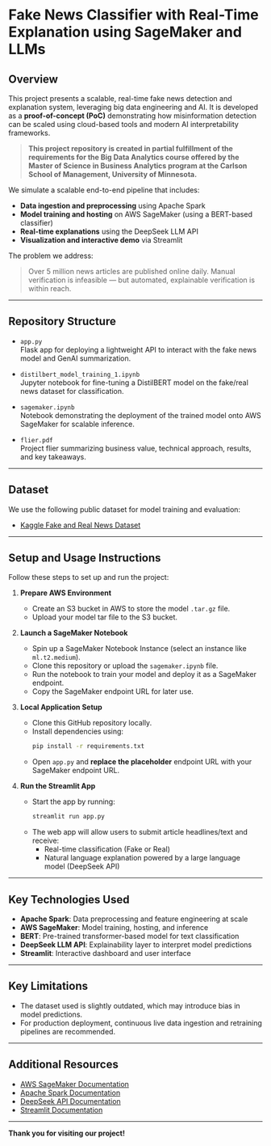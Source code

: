 # Fake News Classifier with Real-Time Explanation using SageMaker and LLMs

## Overview

This project presents a scalable, real-time fake news detection and explanation system, leveraging big data engineering and AI. It is developed as a **proof-of-concept (PoC)** demonstrating how misinformation detection can be scaled using cloud-based tools and modern AI interpretability frameworks.

> **This project repository is created in partial fulfillment of the requirements for the Big Data Analytics course offered by the Master of Science in Business Analytics program at the Carlson School of Management, University of Minnesota.**

We simulate a scalable end-to-end pipeline that includes:
- **Data ingestion and preprocessing** using Apache Spark
- **Model training and hosting** on AWS SageMaker (using a BERT-based classifier)
- **Real-time explanations** using the DeepSeek LLM API
- **Visualization and interactive demo** via Streamlit

The problem we address:  
> Over 5 million news articles are published online daily. Manual verification is infeasible — but automated, explainable verification is within reach.

---

## Repository Structure

- `app.py`  
  Flask app for deploying a lightweight API to interact with the fake news model and GenAI summarization.
  
- `distilbert_model_training_1.ipynb`  
  Jupyter notebook for fine-tuning a DistilBERT model on the fake/real news dataset for classification.

- `sagemaker.ipynb`  
  Notebook demonstrating the deployment of the trained model onto AWS SageMaker for scalable inference.

- `flier.pdf`  
  Project flier summarizing business value, technical approach, results, and key takeaways.


---

## Dataset

We use the following public dataset for model training and evaluation:

- [Kaggle Fake and Real News Dataset](https://www.kaggle.com/datasets/clmentbisaillon/fake-and-real-news-dataset)

---

## Setup and Usage Instructions

Follow these steps to set up and run the project:

1. **Prepare AWS Environment**
   - Create an S3 bucket in AWS to store the model `.tar.gz` file.
   - Upload your model tar file to the S3 bucket.

2. **Launch a SageMaker Notebook**
   - Spin up a SageMaker Notebook Instance (select an instance like `ml.t2.medium`).
   - Clone this repository or upload the `sagemaker.ipynb` file.
   - Run the notebook to train your model and deploy it as a SageMaker endpoint.
   - Copy the SageMaker endpoint URL for later use.

3. **Local Application Setup**
   - Clone this GitHub repository locally.
   - Install dependencies using:
     ```bash
     pip install -r requirements.txt
     ```
   - Open `app.py` and **replace the placeholder** endpoint URL with your SageMaker endpoint URL.

4. **Run the Streamlit App**
   - Start the app by running:
     ```bash
     streamlit run app.py
     ```
   - The web app will allow users to submit article headlines/text and receive:
     - Real-time classification (Fake or Real)
     - Natural language explanation powered by a large language model (DeepSeek API)

---

## Key Technologies Used

- **Apache Spark**: Data preprocessing and feature engineering at scale
- **AWS SageMaker**: Model training, hosting, and inference
- **BERT**: Pre-trained transformer-based model for text classification
- **DeepSeek LLM API**: Explainability layer to interpret model predictions
- **Streamlit**: Interactive dashboard and user interface

---

## Key Limitations

- The dataset used is slightly outdated, which may introduce bias in model predictions.
- For production deployment, continuous live data ingestion and retraining pipelines are recommended.

---

## Additional Resources

- [AWS SageMaker Documentation](https://docs.aws.amazon.com/sagemaker/latest/dg/whatis.html)
- [Apache Spark Documentation](https://spark.apache.org/docs/latest/)
- [DeepSeek API Documentation](https://deepseek.com)
- [Streamlit Documentation](https://docs.streamlit.io)

---

**Thank you for visiting our project!**  
